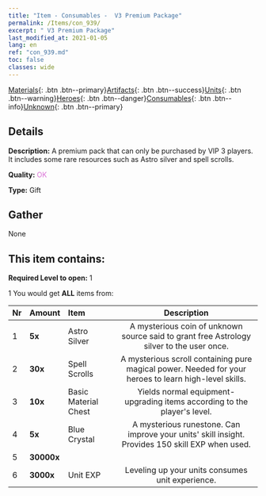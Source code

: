 ```yaml
---
title: "Item - Consumables -  V3 Premium Package"
permalink: /Items/con_939/
excerpt: " V3 Premium Package"
last_modified_at: 2021-01-05
lang: en
ref: "con_939.md"
toc: false
classes: wide
---
```

 [Materials](/Items/){: .btn .btn--primary}[Artifacts](/Items/Artifacts/){: .btn .btn--success}[Units](/Items/Units/){: .btn .btn--warning}[Heroes](/Items/Heroes/){: .btn .btn--danger}[Consumables](/Items/Consumables/){: .btn .btn--info}[Unknown](/Items/Unknown/){: .btn .btn--primary}

## Details
 **Description:** A premium pack that can only be purchased by VIP 3 players. It includes some rare resources such as Astro silver and spell scrolls.

 **Quality:** <span style="color: #DA70D6">OK</span>

 **Type:** Gift

## Gather

  None

## This item contains:

 **Required Level to open:** 1

 1 You would get **ALL** items  from:

  | Nr | Amount |     Item    | Description |
  |:---|:-------|:------------|:-----------:|
  | 1 |  **5x** | Astro Silver | A mysterious coin of unknown source said to grant free Astrology silver to the user once.  | 
  | 2 |  **30x** | Spell Scrolls | A mysterious scroll containing pure magical power. Needed for your heroes to learn high-level skills.  | 
  | 3 |  **10x** | Basic Material Chest | Yields normal equipment-upgrading items according to the player's level.  | 
  | 4 |  **5x** | Blue Crystal | A mysterious runestone. Can improve your units' skill insight. Provides 150 skill EXP when used.  | 
  | 5 |  **30000x** | <i class="fas fa-coins"/> |  | 
  | 6 |  **3000x** | Unit EXP | Leveling up your units consumes unit experience.  | 
